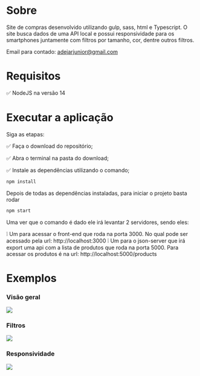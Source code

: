 # Sobre

Site de compras desenvolvido utilizando gulp, sass, html e Typescript. O site busca dados de uma API local e possui responsividade para os smartphones juntamente com filtros por tamanho, cor, dentre outros filtros.

Email para contado: adejarjunior@gmail.com

# Requisitos

✅ NodeJS na versão 14

# Executar a aplicação

Siga as etapas:

✅ Faça o download do repositório;

✅ Abra o terminal na pasta do download;

✅ Instale as dependências utilizando o comando;

```sh
npm install
```

Depois de todas as dependências instaladas, para iniciar o projeto basta rodar

```sh
npm start
```

Uma ver que o comando é dado ele irá levantar 2 servidores, sendo eles:

❕ Um para acessar o front-end que roda na porta 3000. No qual pode ser acessado pela url: http://localhost:3000
❕ Um para o json-server que irá export uma api com a lista de produtos que roda na porta 5000. Para acessar os produtos é na url: http://localhost:5000/products

# Exemplos

### Visão geral

![](https://firebasestorage.googleapis.com/v0/b/reactapp-f6f7b.appspot.com/o/ScreenRecorderProject18.gif?alt=media&token=3bbe1278-ba65-4a41-a650-e22e5d4c4d1f)

### Filtros

![](https://firebasestorage.googleapis.com/v0/b/reactapp-f6f7b.appspot.com/o/ScreenRecorderProject20.gif?alt=media&token=7586a351-7dcb-441c-9003-6173280b77f8)

### Responsividade

![](https://firebasestorage.googleapis.com/v0/b/reactapp-f6f7b.appspot.com/o/ScreenRecorderProject21.gif?alt=media&token=d311f2e8-dbb3-463f-8976-df81d9384262)
